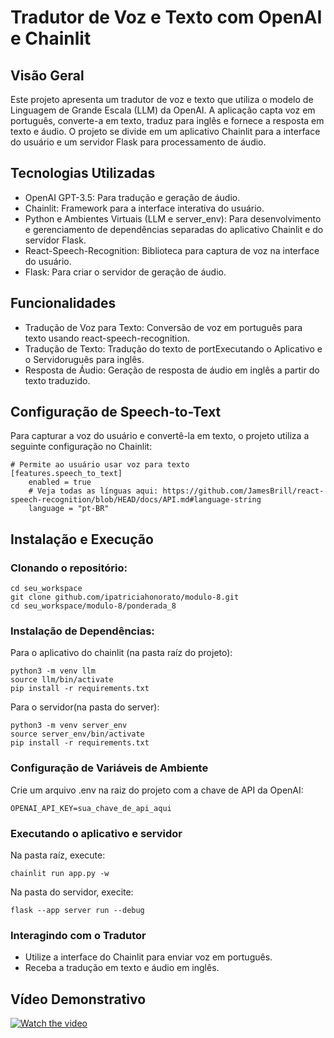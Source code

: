 # Tradutor de Voz e Texto com OpenAI e Chainlit

## Visão Geral
Este projeto apresenta um tradutor de voz e texto que utiliza o modelo de Linguagem de Grande Escala (LLM) da OpenAI. A aplicação capta voz em português, converte-a em texto, traduz para inglês e fornece a resposta em texto e áudio. O projeto se divide em um aplicativo Chainlit para a interface do usuário e um servidor Flask para processamento de áudio.

## Tecnologias Utilizadas
- OpenAI GPT-3.5: Para tradução e geração de áudio.
- Chainlit: Framework para a interface interativa do usuário.
- Python e Ambientes Virtuais (LLM e server_env): Para desenvolvimento e gerenciamento de dependências separadas do aplicativo Chainlit e do servidor Flask.
- React-Speech-Recognition: Biblioteca para captura de voz na interface do usuário.
- Flask: Para criar o servidor de geração de áudio.

## Funcionalidades
- Tradução de Voz para Texto: Conversão de voz em português para texto usando react-speech-recognition.
- Tradução de Texto: Tradução do texto de portExecutando o Aplicativo e o Servidoruguês para inglês.
- Resposta de Áudio: Geração de resposta de áudio em inglês a partir do texto traduzido.

## Configuração de Speech-to-Text

Para capturar a voz do usuário e convertê-la em texto, o projeto utiliza a seguinte configuração no Chainlit:

```
# Permite ao usuário usar voz para texto
[features.speech_to_text]
    enabled = true
    # Veja todas as línguas aqui: https://github.com/JamesBrill/react-speech-recognition/blob/HEAD/docs/API.md#language-string
    language = "pt-BR"
```

## Instalação e Execução

### Clonando o repositório:

```
cd seu_workspace
git clone github.com/ipatriciahonorato/modulo-8.git
cd seu_workspace/modulo-8/ponderada_8
```

### Instalação de Dependências:

Para o aplicativo do chainlit (na pasta raíz do projeto):
```
python3 -m venv llm
source llm/bin/activate
pip install -r requirements.txt
```
Para o servidor(na pasta do server):
```
python3 -m venv server_env
source server_env/bin/activate
pip install -r requirements.txt
```
### Configuração de Variáveis de Ambiente
Crie um arquivo .env na raiz do projeto com a chave de API da OpenAI:

```
OPENAI_API_KEY=sua_chave_de_api_aqui
```
### Executando o aplicativo e servidor

Na pasta raíz, execute:

```
chainlit run app.py -w
```
Na pasta do servidor, execite:
```
flask --app server run --debug
```

### Interagindo com o Tradutor
- Utilize a interface do Chainlit para enviar voz em português.
- Receba a tradução em texto e áudio em inglês.

## Vídeo Demonstrativo

[![Watch the video](http://i3.ytimg.com/vi/vwyDSaoGbnM/hqdefault.jpg)](https://www.youtube.com/watch?v=vwyDSaoGbnM)
